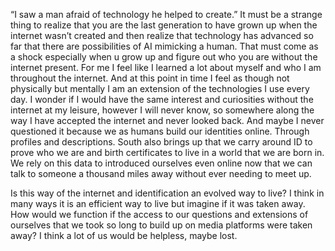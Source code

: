 <p>“I saw a man afraid of technology he helped to create.” It must be a strange thing to realize that you are the last generation to have grown up when the internet wasn’t created and then realize that technology has advanced so far that there are possibilities of AI mimicking a human. That must come as a shock especially when u grow up and figure out who you are without the internet present. For me I feel like I learned a lot about myself and who I am throughout the internet. And at this point in time I feel as though not physically but mentally I am an extension of the technologies I use every day. I wonder if I would have the same interest and curiosities without the internet at my leisure, however I will never know, so somewhere along the way I have accepted the internet and never looked back. And maybe I never questioned it because we as humans build our identities online. Through profiles and descriptions. South also brings up that we carry around ID to prove who we are and birth certificates to live in a world that we are born in. We rely on this data to introduced ourselves even online now that we can talk to someone a thousand miles away without ever needing to meet up.</p>

<p>Is this way of the internet and identification an evolved way to live? I think in many ways it is an efficient way to live but imagine if it was taken away. How would we function if the access to our questions and extensions of ourselves that we took so long to build up on media platforms were taken away? I think a lot of us would be helpless, maybe lost.</p>
